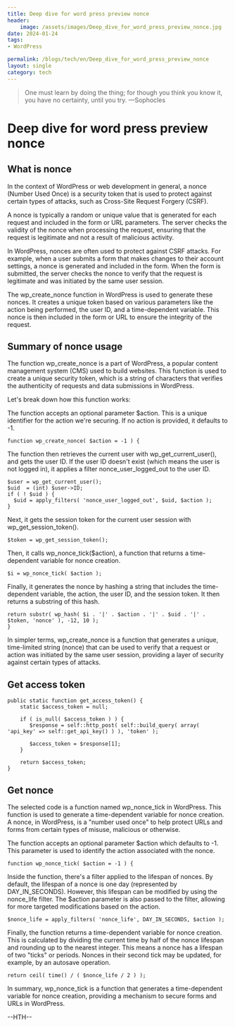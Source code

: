 ```yaml
---
title: Deep dive for word press preview nonce
header:
    image: /assets/images/Deep_dive_for_word_press_preview_nonce.jpg
date: 2024-01-24
tags:
- WordPress

permalink: /blogs/tech/en/Deep_dive_for_word_press_preview_nonce
layout: single
category: tech
---
```

> One must learn by doing the thing; for though you think you know it, you have no certainty, until you try. —Sophocles

# Deep dive for word press preview nonce


## What is nonce

In the context of WordPress or web development in general, a nonce (Number Used Once) is a security token that is used to protect against certain types of attacks, such as Cross-Site Request Forgery (CSRF).

A nonce is typically a random or unique value that is generated for each request and included in the form or URL parameters. The server checks the validity of the nonce when processing the request, ensuring that the request is legitimate and not a result of malicious activity.

In WordPress, nonces are often used to protect against CSRF attacks. For example, when a user submits a form that makes changes to their account settings, a nonce is generated and included in the form. When the form is submitted, the server checks the nonce to verify that the request is legitimate and was initiated by the same user session.

The wp_create_nonce function in WordPress is used to generate these nonces. It creates a unique token based on various parameters like the action being performed, the user ID, and a time-dependent variable. This nonce is then included in the form or URL to ensure the integrity of the request.

## Summary of nonce usage
The function wp_create_nonce is a part of WordPress, a popular content management system (CMS) used to build websites. This function is used to create a unique security token, which is a string of characters that verifies the authenticity of requests and data submissions in WordPress.

Let's break down how this function works:

The function accepts an optional parameter $action. This is a unique identifier for the action we're securing. If no action is provided, it defaults to -1.

```
function wp_create_nonce( $action = -1 ) {
```

The function then retrieves the current user with wp_get_current_user(), and gets the user ID. If the user ID doesn't exist (which means the user is not logged in), it applies a filter nonce_user_logged_out to the user ID.

```
$user = wp_get_current_user();
$uid  = (int) $user->ID;
if ( ! $uid ) {
  $uid = apply_filters( 'nonce_user_logged_out', $uid, $action );
}
```
Next, it gets the session token for the current user session with wp_get_session_token(). 
```
$token = wp_get_session_token();
```
Then, it calls wp_nonce_tick($action), a function that returns a time-dependent variable for nonce creation. 
```
$i = wp_nonce_tick( $action );
```
Finally, it generates the nonce by hashing a string that includes the time-dependent variable, the action, the user ID, and the session token. It then returns a substring of this hash.
```
return substr( wp_hash( $i . '|' . $action . '|' . $uid . '|' . $token, 'nonce' ), -12, 10 );
}
```
In simpler terms, wp_create_nonce is a function that generates a unique, time-limited string (nonce) that can be used to verify that a request or action was initiated by the same user session, providing a layer of security against certain types of attacks.



## Get access token


```
public static function get_access_token() {
    static $access_token = null;

    if ( is_null( $access_token ) ) {
       $response = self::http_post( self::build_query( array( 'api_key' => self::get_api_key() ) ), 'token' );

       $access_token = $response[1];
    }

    return $access_token;
}
```


## Get nonce

The selected code is a function named wp_nonce_tick in WordPress. This function is used to generate a time-dependent variable for nonce creation. A nonce, in WordPress, is a "number used once" to help protect URLs and forms from certain types of misuse, malicious or otherwise.

The function accepts an optional parameter $action which defaults to -1. This parameter is used to identify the action associated with the nonce.
```
function wp_nonce_tick( $action = -1 ) {
```
Inside the function, there's a filter applied to the lifespan of nonces. By default, the lifespan of a nonce is one day (represented by DAY_IN_SECONDS). However, this lifespan can be modified by using the nonce_life filter. The $action parameter is also passed to the filter, allowing for more targeted modifications based on the action.
```
$nonce_life = apply_filters( 'nonce_life', DAY_IN_SECONDS, $action );
```
Finally, the function returns a time-dependent variable for nonce creation. This is calculated by dividing the current time by half of the nonce lifespan and rounding up to the nearest integer. This means a nonce has a lifespan of two "ticks" or periods. Nonces in their second tick may be updated, for example, by an autosave operation.
```
return ceil( time() / ( $nonce_life / 2 ) );
```
In summary, wp_nonce_tick is a function that generates a time-dependent variable for nonce creation, providing a mechanism to secure forms and URLs in WordPress.

--HTH--